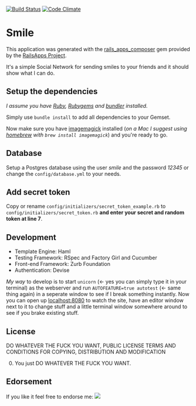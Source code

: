 [![Build Status](https://secure.travis-ci.org/optikfluffel/smile.png?branch=master)](https://travis-ci.org/optikfluffel/smile)
[![Code Climate](https://codeclimate.com/badge.png)](https://codeclimate.com/github/optikfluffel/smile)

# Smile

This application was generated with the [rails_apps_composer](https://github.com/RailsApps/rails_apps_composer) gem provided by the [RailsApps Project](http://railsapps.github.com).

It's a simple Social Network for sending smiles to your friends and it should show what I can do.

## Setup the dependencies

*I assume you have [Ruby](http://www.ruby-lang.org/en/downloads), [Rubygems](http://rubygems.org/pages/download) and [bundler](http://gembundler.com) installed.*

Simply use ```bundle install``` to add all dependencies to your Gemset.

Now make sure you have [imagemagick](http://www.imagemagick.org) installed (*on a Mac I suggest using [homebrew](http://mxcl.github.com/homebrew) with ```brew install imagemagick```*) and you're ready to go.

## Database

Setup a Postgres database using the user *smile* and the password *12345* or change the ```config/database.yml``` to your needs.

## Add secret token

Copy or rename `config/initializers/secret_token_example.rb` to `config/initializers/secret_token.rb` __and enter your secret and random token at line 7__.

## Development

* Template Engine: Haml
* Testing Framework: RSpec and Factory Girl and Cucumber
* Front-end Framework: Zurb Foundation
* Authentication: Devise

*My way* to develop is to start ```unicorn``` (<- yes you can simply type it in your terminal) as the webserver and run ```AUTOFEATURE=true autotest``` (<- same thing again) in a seperate window to see if I break something instantly. Now you can open up [localhost:8080](http://localhost:8080) to watch the site, have an editor window next to it to change stuff and a little terminal window somewhere around to see if you brake existing stuff.

## License

DO WHATEVER THE FUCK YOU WANT, PUBLIC LICENSE
TERMS AND CONDITIONS FOR COPYING, DISTRIBUTION AND MODIFICATION

0. You just DO WHATEVER THE FUCK YOU WANT.

## Edorsement

If you like it feel free to endorse me: [![](http://api.coderwall.com/optikfluffel/endorsecount.png)](http://coderwall.com/optikfluffel)
